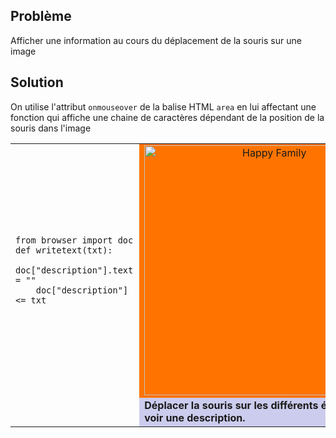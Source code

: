 Problème
--------

Afficher une information au cours du déplacement de la souris sur une image


Solution
--------

On utilise l'attribut `onmouseover` de la balise HTML `area` en lui affectant une fonction qui affiche une chaine de caractères dépendant de la position de la souris dans l'image

<table width="100%">
<tr>
<td style="width:40%;padding-right:10px;">

    from browser import doc
    def writetext(txt):
        doc["description"].text = ""
        doc["description"] <= txt

</td>
<td style="background-color:#FF7400;text-align:center;">
<img src="../images/imagemap_example.png" width ="400" height ="400" alt="Happy Family" usemap="#familymap" />

<map name="familymap">
<area shape="rect" coords="0,0,160,95" onmouseover="writetext('Avion volant dans le ciel par une belle journée')" />
<area shape="rect" coords="180,0,400,165" onmouseover="writetext('Le soleil et les planètes gazeuses géantes comme Jupiter sont, de loin, les plus gros objets de notre système solaire.')" />
<area shape="rect" coords="0,120,180,400" onmouseover="writetext('C\'est toi ou c\'est moi.')" />
<area shape="rect" coords="175,235,270,400" onmouseover="writetext('Daniel la menace!!!!!!!!')" />
</map>

</td>
</tr>

<tr>
<td></td>
<td style="background-color:#ccccee;">
<div id="description"><blink><b>Déplacer la souris sur les différents éléments pour voir une description.</b></blink></div>
</td>
</tr>
</table>

<script type="text/python3">
from browser import doc, window
def writetext(txt):
    doc["description"].text = ""
    doc["description"] <= txt
window.writetext = writetext
</script>